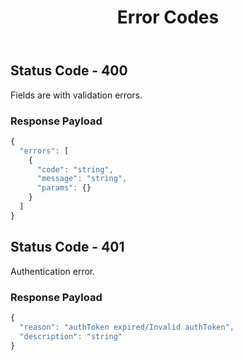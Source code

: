 ﻿---
id: error-codes
title: Error Codes
permalink: docs/error-codes.html
---


## Status Code - 400

Fields are with validation errors.

### Response Payload

```js
{
  "errors": [
    {
      "code": "string",
      "message": "string",
      "params": {}
    }
  ]
}
```


## Status Code - 401

Authentication error.

### Response Payload

```js
{
  "reason": "authToken expired/Invalid authToken",
  "description": "string"
}
```





